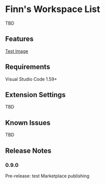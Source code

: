 # Finn's Workspace List

TBD

## Features

[Test Image](./images/icon.png)

## Requirements

Visual Studio Code 1.59+

## Extension Settings

TBD

## Known Issues

TBD

## Release Notes

### 0.9.0

Pre-release: test Marketplace publishing
